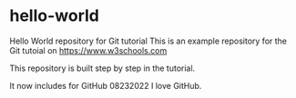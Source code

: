 # hello-world
Hello World repository for Git tutorial
This is an example repository for the Git tutoial on https://www.w3schools.com

This repository is built step by step in the tutorial.

It now includes for GitHub
08232022
I love GitHub. 
